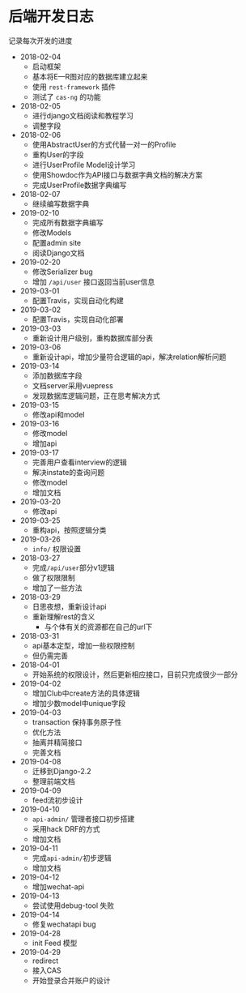 # 后端开发日志

记录每次开发的进度

- 2018-02-04
  - 启动框架
  - 基本将E—R图对应的数据库建立起来
  - 使用 `rest-framework` 插件
  - 测试了 `cas-ng` 的功能
- 2018-02-05
  - 进行django文档阅读和教程学习
  - 调整字段
- 2018-02-06
  - 使用AbstractUser的方式代替一对一的Profile
  - 重构User的字段
  - 进行UserProfile Model设计学习
  - 使用Showdoc作为API接口与数据字典文档的解决方案 
  - 完成UserProfile数据字典编写
- 2018-02-07
  - 继续编写数据字典
- 2019-02-10
  - 完成所有数据字典编写
  - 修改Models
  - 配置admin site
  - 阅读Django文档
- 2019-02-20
  - 修改Serializer bug
  - 增加 `/api/user` 接口返回当前user信息
- 2019-03-01
  - 配置Travis，实现自动化构建
- 2019-03-02
  - 配置Travis，实现自动化部署
- 2019-03-03
  - 重新设计用户级别，重构数据库部分表
- 2019-03-06
  - 重新设计api，增加少量符合逻辑的api，解决relation解析问题
- 2019-03-14
  - 添加数据库字段
  - 文档server采用vuepress
  - 发现数据库逻辑问题，正在思考解决方式
- 2019-03-15
  - 修改api和model
- 2019-03-16
  - 修改model
  - 增加api
- 2019-03-17
  - 完善用户查看interview的逻辑
  - 解决instate的查询问题
  - 修改model
  - 增加文档
- 2019-03-20
  - 修改api
- 2019-03-25
  - 重构api，按照逻辑分类
- 2019-03-26
  - `info/` 权限设置
- 2018-03-27
  - 完成`/api/user`部分v1逻辑
  - 做了权限限制
  - 增加了一些方法
- 2018-03-29
  - 日思夜想，重新设计api
  - 重新理解rest的含义
    - 与个体有关的资源都在自己的url下
- 2018-03-31
  - api基本定型，增加一些权限控制
  - 但仍需完善
- 2018-04-01
  - 开始系统的权限设计，然后更新相应接口，目前只完成很少一部分
- 2019-04-02
  - 增加Club中create方法的具体逻辑
  - 增加少数model中unique字段
- 2019-04-03
  - transaction 保持事务原子性
  - 优化方法
  - 抽离并精简接口
  - 完善文档
- 2019-04-08
  - 迁移到Django-2.2
  - 整理前端文档
- 2019-04-09
  - feed流初步设计
- 2019-04-10
  - `api-admin/` 管理者接口初步搭建
  - 采用hack DRF的方式
  - 增加文档
- 2019-04-11
  - 完成`api-admin/`初步逻辑
  - 增加文档
- 2019-04-12
  - 增加wechat-api
- 2019-04-13
  - 尝试使用debug-tool 失败
- 2019-04-14
  - 修复wechatapi bug
- 2019-04-28
  - init Feed 模型
- 2019-04-29
  - redirect
  - 接入CAS
  - 开始登录合并账户的设计